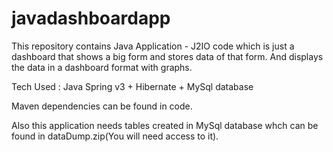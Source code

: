# javadashboardapp
This repository contains Java Application - J2IO code which is just a dashboard that shows a big form and stores data of that form. And displays the data in a dashboard format with graphs.

Tech Used : 
Java Spring v3 + Hibernate + MySql database

Maven dependencies can be found in code.

Also this application needs tables created in MySql database whch can be found in dataDump.zip(You will need access to it).
